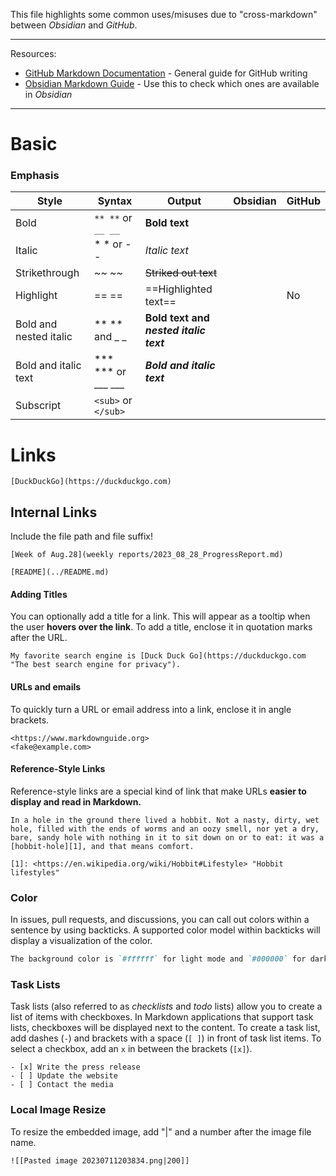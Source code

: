 This file highlights some common uses/misuses due to "cross-markdown" between *Obsidian* and *GitHub*. 

---
Resources:

- [GitHub Markdown Documentation](https://docs.github.com/en/get-started/writing-on-github/getting-started-with-writing-and-formatting-on-github) - General guide for GitHub writing
- [Obsidian Markdown Guide](https://www.markdownguide.org/tools/obsidian/) - Use this to check which ones are available in _Obsidian_

---

# Basic
### Emphasis
Style | Syntax | Output | Obsidian | GitHub |
----- | ----- | ----- | ----- | ----- |
Bold | `** **` or `__ __` | **Bold text** |  |  |
Italic | * * or - - | _Italic text_ |  |  |
Strikethrough | ~~ ~~ | ~~Striked out text~~  |  |  |
Highlight | == == | ==Highlighted text== |  | No |
Bold and nested italic | ** ** and _ _ | **Bold text and _nested italic text_** |  | |
Bold and italic text | *** *** or ___ ___| ___Bold and italic text___ |  | |
Subscript |  `<sub>` or `</sub>` |

# Links
```
[DuckDuckGo](https://duckduckgo.com)
```
## Internal Links
Include the file path and file suffix!
```
[Week of Aug.28](weekly reports/2023_08_28_ProgressReport.md)

[README](../README.md)
```
#### Adding Titles
You can optionally add a title for a link. This will appear as a tooltip when the user **hovers over the link**. To add a title, enclose it in quotation marks after the URL.
```
My favorite search engine is [Duck Duck Go](https://duckduckgo.com "The best search engine for privacy").
```

#### URLs and emails
To quickly turn a URL or email address into a link, enclose it in angle brackets.
```
<https://www.markdownguide.org>
<fake@example.com>
```

#### Reference-Style Links
Reference-style links are a special kind of link that make URLs **easier to display and read in Markdown.**
```
In a hole in the ground there lived a hobbit. Not a nasty, dirty, wet hole, filled with the ends of worms and an oozy smell, nor yet a dry, bare, sandy hole with nothing in it to sit down on or to eat: it was a [hobbit-hole][1], and that means comfort.

[1]: <https://en.wikipedia.org/wiki/Hobbit#Lifestyle> "Hobbit lifestyles"
```


### Color
In issues, pull requests, and discussions, you can call out colors within a sentence by using backticks. A supported color model within backticks will display a visualization of the color.

```markdown
The background color is `#ffffff` for light mode and `#000000` for dark mode.
```

### Task Lists
Task lists (also referred to as _checklists_ and _todo_ lists) allow you to create a list of items with checkboxes. In Markdown applications that support task lists, checkboxes will be displayed next to the content. To create a task list, add dashes (`-`) and brackets with a space (`[ ]`) in front of task list items. To select a checkbox, add an `x` in between the brackets (`[x]`).

```
- [x] Write the press release
- [ ] Update the website
- [ ] Contact the media
```

### Local Image Resize
To resize the embedded image, add "|" and a number after the image file name. 
```
![[Pasted image 20230711203834.png|200]]
```
